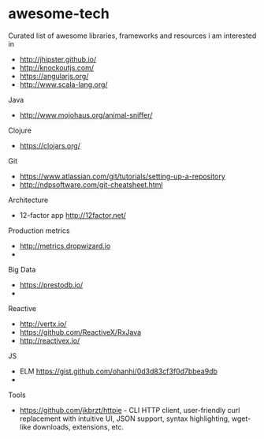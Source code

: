 # awesome-tech
Curated list of awesome libraries, frameworks and resources i am interested in

* http://jhipster.github.io/
* http://knockoutjs.com/
* https://angularjs.org/
* http://www.scala-lang.org/

Java
* http://www.mojohaus.org/animal-sniffer/

Clojure
* https://clojars.org/

Git
* https://www.atlassian.com/git/tutorials/setting-up-a-repository
* http://ndpsoftware.com/git-cheatsheet.html

Architecture
* 12-factor app http://12factor.net/

Production metrics
* http://metrics.dropwizard.io
* 

Big Data
* https://prestodb.io/
* 

Reactive
* http://vertx.io/
* https://github.com/ReactiveX/RxJava
* http://reactivex.io/

JS
* ELM https://gist.github.com/ohanhi/0d3d83cf3f0d7bbea9db
* 

Tools
* https://github.com/jkbrzt/httpie - CLI HTTP client, user-friendly curl replacement with intuitive UI, JSON support, syntax highlighting, wget-like downloads, extensions, etc.
